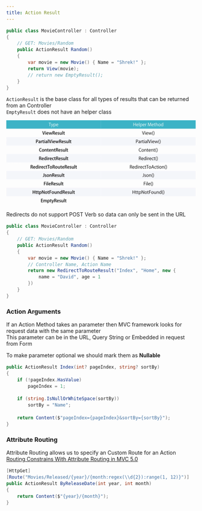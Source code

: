 ```yaml
---
title: Action Result
---
```


````csharp
public class MovieController : Controller
{
	// GET: Movies/Random
	public ActionResult Random()
	{
		var movie = new Movie() { Name = "Shrek!" };
		return View(movie);
		// return new EmptyResult();
	}
}
````

`ActionResult` is the base class for all types of results that can be returned from an Controller  
`EmptyResult` does not have an helper class

![Action Return Types||600](images/action_return_types.png)

Redirects do not support POST Verb so data can only be sent in the URL

````csharp
public class MovieController : Controller
{
	// GET: Movies/Random
	public ActionResult Random()
	{
		var movie = new Movie() { Name = "Shrek!" };
		// Controller Name, Action Name
		return new RedirectToRouteResult("Index", "Home", new {
			name = "David", age = 1
		})
	}
}
````

### Action Arguments

If an Action Method takes an parameter then MVC framework looks for request data with the same parameter  
This parameter can be in the URL, Query String or Embedded in request from Form

To make parameter optional we should mark them as **Nullable**

````csharp
public ActionResult Index(int? pageIndex, string? sortBy)
{
	if (!pageIndex.HasValue)
		pageIndex = 1;

	if (string.IsNullOrWhiteSpace(sortBy))
		sortBy = "Name";

	return Content($"pageIndex={pageIndex}&sortBy={sortBy}");
}
````

### Attribute Routing

Attribute Routing allows us to specify an Custom Route for an Action  
[Routing Constrains With Attribute Routing in MVC 5.0](https://www.c-sharpcorner.com/UploadFile/ff2f08/routing-constrains-with-attribute-routing-in-mvc-5-0/)

````csharp
[HttpGet]
[Route("Movies/Released/{year}/{month:regex(\\d{2}):range(1, 12)}")]
public ActionResult ByReleaseDate(int year, int month)
{
	return Content($"{year}/{month}");
}
````